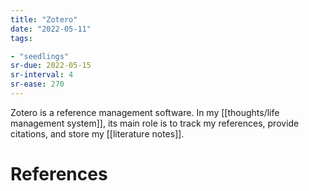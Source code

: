 ```yaml
---
title: "Zotero"
date: "2022-05-11"
tags:

- "seedlings"
sr-due: 2022-05-15
sr-interval: 4
sr-ease: 270
---
```


Zotero is a reference management software. In my [[thoughts/life management system]], its main role is to track my references, provide citations, and store my [[literature notes]].

# References
